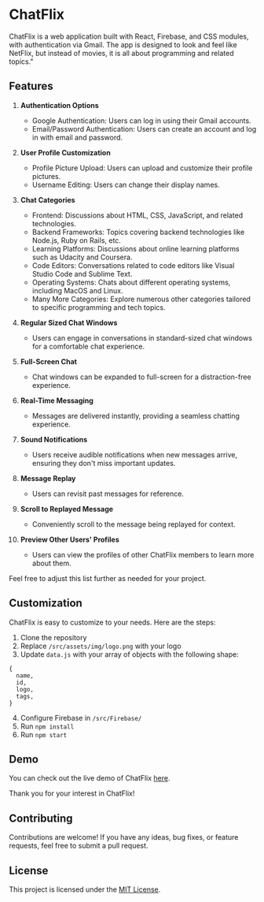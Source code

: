 # ChatFlix

ChatFlix is a web application built with React, Firebase, and CSS modules, with authentication via Gmail. The app is designed to look and feel like NetFlix, but instead of movies, it is all about programming and related topics."

## Features

1. **Authentication Options**

   - Google Authentication: Users can log in using their Gmail accounts.
   - Email/Password Authentication: Users can create an account and log in with email and password.

2. **User Profile Customization**

   - Profile Picture Upload: Users can upload and customize their profile pictures.
   - Username Editing: Users can change their display names.

3. **Chat Categories**

   - Frontend: Discussions about HTML, CSS, JavaScript, and related technologies.
   - Backend Frameworks: Topics covering backend technologies like Node.js, Ruby on Rails, etc.
   - Learning Platforms: Discussions about online learning platforms such as Udacity and Coursera.
   - Code Editors: Conversations related to code editors like Visual Studio Code and Sublime Text.
   - Operating Systems: Chats about different operating systems, including MacOS and Linux.
   - Many More Categories: Explore numerous other categories tailored to specific programming and tech topics.

4. **Regular Sized Chat Windows**

   - Users can engage in conversations in standard-sized chat windows for a comfortable chat experience.

5. **Full-Screen Chat**

   - Chat windows can be expanded to full-screen for a distraction-free experience.

6. **Real-Time Messaging**

   - Messages are delivered instantly, providing a seamless chatting experience.

7. **Sound Notifications**

   - Users receive audible notifications when new messages arrive, ensuring they don't miss important updates.

8. **Message Replay**

   - Users can revisit past messages for reference.

9. **Scroll to Replayed Message**

   - Conveniently scroll to the message being replayed for context.

10. **Preview Other Users' Profiles**
    - Users can view the profiles of other ChatFlix members to learn more about them.

Feel free to adjust this list further as needed for your project.

## Customization

ChatFlix is easy to customize to your needs. Here are the steps:

1. Clone the repository
2. Replace `/src/assets/img/logo.png` with your logo
3. Update `data.js` with your array of objects with the following shape:

```
{
  name,
  id,
  logo,
  tags,
}
```

4. Configure Firebase in `/src/Firebase/`
5. Run `npm install`
6. Run `npm start`

## Demo

You can check out the live demo of ChatFlix [here](https://mxmxmarexmxm.github.io/ChatFlix/).

Thank you for your interest in ChatFlix!

## Contributing

Contributions are welcome! If you have any ideas, bug fixes, or feature requests, feel free to submit a pull request.

## License

This project is licensed under the [MIT License](LICENSE).
